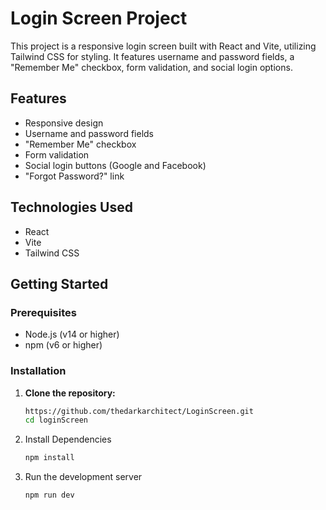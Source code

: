 # Login Screen Project

This project is a responsive login screen built with React and Vite, utilizing Tailwind CSS for styling. It features username and password fields, a "Remember Me" checkbox, form validation, and social login options.

## Features

- Responsive design
- Username and password fields
- "Remember Me" checkbox
- Form validation
- Social login buttons (Google and Facebook)
- "Forgot Password?" link

## Technologies Used

- React
- Vite
- Tailwind CSS

## Getting Started

### Prerequisites

- Node.js (v14 or higher)
- npm (v6 or higher)

### Installation

1. **Clone the repository:**
   ```bash 
   https://github.com/thedarkarchitect/LoginScreen.git 
   cd loginScreen
   ```

2. Install Dependencies
   ```bash 
   npm install
   ```
3. Run the development server
   ```bash 
   npm run dev
   ```
